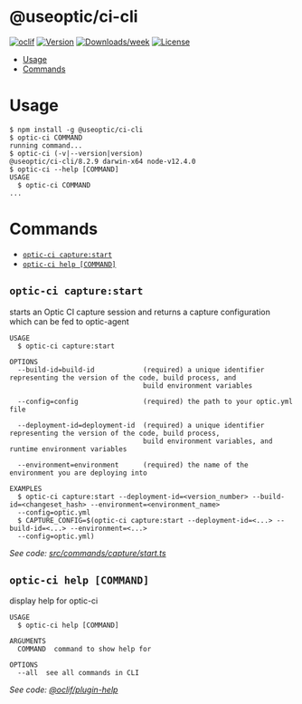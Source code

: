 @useoptic/ci-cli
===================



[![oclif](https://img.shields.io/badge/cli-oclif-brightgreen.svg)](https://oclif.io)
[![Version](https://img.shields.io/npm/v/@useoptic/ci-cli.svg)](https://npmjs.org/package/@useoptic/ci-cli)
[![Downloads/week](https://img.shields.io/npm/dw/@useoptic/ci-cli.svg)](https://npmjs.org/package/@useoptic/ci-cli)
[![License](https://img.shields.io/npm/l/@useoptic/ci-cli.svg)](https://github.com/opticdev/optic/blob/master/package.json)

<!-- toc -->
* [Usage](#usage)
* [Commands](#commands)
<!-- tocstop -->
# Usage
<!-- usage -->
```sh-session
$ npm install -g @useoptic/ci-cli
$ optic-ci COMMAND
running command...
$ optic-ci (-v|--version|version)
@useoptic/ci-cli/8.2.9 darwin-x64 node-v12.4.0
$ optic-ci --help [COMMAND]
USAGE
  $ optic-ci COMMAND
...
```
<!-- usagestop -->
# Commands
<!-- commands -->
* [`optic-ci capture:start`](#optic-ci-capturestart)
* [`optic-ci help [COMMAND]`](#optic-ci-help-command)

## `optic-ci capture:start`

starts an Optic CI capture session and returns a capture configuration which can be fed to optic-agent

```
USAGE
  $ optic-ci capture:start

OPTIONS
  --build-id=build-id            (required) a unique identifier representing the version of the code, build process, and
                                 build environment variables

  --config=config                (required) the path to your optic.yml file

  --deployment-id=deployment-id  (required) a unique identifier representing the version of the code, build process,
                                 build environment variables, and runtime environment variables

  --environment=environment      (required) the name of the environment you are deploying into

EXAMPLES
  $ optic-ci capture:start --deployment-id=<version_number> --build-id=<changeset_hash> --environment=<environment_name> 
  --config=optic.yml
  $ CAPTURE_CONFIG=$(optic-ci capture:start --deployment-id=<...> --build-id=<...> --environment=<...> 
  --config=optic.yml)
```

_See code: [src/commands/capture/start.ts](https://github.com/useoptic/optic-package/blob/v8.2.9/src/commands/capture/start.ts)_

## `optic-ci help [COMMAND]`

display help for optic-ci

```
USAGE
  $ optic-ci help [COMMAND]

ARGUMENTS
  COMMAND  command to show help for

OPTIONS
  --all  see all commands in CLI
```

_See code: [@oclif/plugin-help](https://github.com/oclif/plugin-help/blob/v3.1.0/src/commands/help.ts)_
<!-- commandsstop -->
